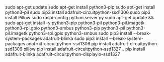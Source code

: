 sudo apt-get update
sudo apt-get install python3-pip
sudo apt-get install python3-pil
sudo pip3 install adafruit-circuitpython-ssd1306
sudo pip3 install Pillow
sudo raspi-config
python server.py
sudo apt-get update && sudo apt-get install -y python3-pip python3-pil python3-pil.imagetk python3-rpi.gpio python3-smbus
python3-pip python3-pil python3-pil.imagetk python3-rpi.gpio python3-smbus
sudo pip3 install --break-system-packages adafruit-blinka
sudo pip3 install --break-system-packages adafruit-circuitpython-ssd1306
pip install adafruit-circuitpython-ssd1306 pillow
pip install adafruit-circuitpython-ssd1327...
pip install adafruit-blinka adafruit-circuitpython-displayio-ssd1327